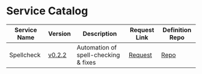 # Service Catalog

| Service Name | Version | Description | Request Link | Definition Repo | 
| ------------ | ------- | ----------- | ------------ | --------------- |
| Spellcheck | [v0.2.2](https://github.com/AWiderDotNET/service-spellcheck/releases/tag/v0.2.2) | Automation of spell-checking & fixes | [Request](https://github.com/AWiderDotNET/mutual-aid/issues/new?assignees=&labels=service%3Aspellcheck&projects=&template=service-request-spellcheck.md&title=Service+Request%3A+Spellcheck) | [Repo](https://github.com/AWiderDotNET/service-spellcheck) |
